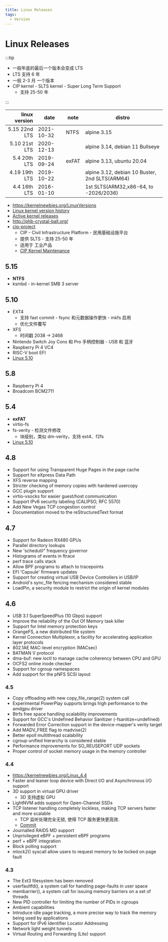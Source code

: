 ```yaml
---
title: Linux Releases
tags:
  - Version
---
```


# Linux Releases

:::tip

- 一般年底的最后一个版本会变成 LTS
- LTS 支持 6 年
- 一般 2-3 月 一个版本
- CIP kernel - SLTS kernel - Super Long Term Support
  - 支持 25-50 年

:::

| linux version | date       | note  | distro                                         |
| ------------: | ---------- | ----- | ---------------------------------------------- |
| 5.15 22nd LTS | 2021-10-32 | NTFS  | alpine 3.15                                    |
| 5.10 21st LTS | 2020-12-13 |       | alpine 3.14, debian 11 Bullseye                |
|  5.4 20th LTS | 2019-09-24 | exFAT | alpine 3.13, ubuntu 20.04                      |
| 4.19 19th LTS | 2019-10-22 |       | alpine 3.12, debian 10 Buster, 2nd SLTS(ARM64) |
|  4.4 16th LTS | 2016-01-10 |       | 1st SLTS(ARM32,x86-64, to -2026/2036)          |

- https://kernelnewbies.org/LinuxVersions
- [Linux kernel version history](https://en.wikipedia.org/wiki/Linux_kernel_version_history)
- [Active kernel releases](https://www.kernel.org/category/releases.html)
- http://phb-crystal-ball.org/
- [cip-project](https://www.cip-project.org/)
  - CIP - Civil Infrastructure Platform - 民用基础设施平台
  - 提供 SLTS - 支持 25-50 年
  - 适用于 工业产品
  - [CIP Kernel Maintenance](https://wiki.linuxfoundation.org/civilinfrastructureplatform/cipkernelmaintenance)

## 5.15

- **NTFS**
- ksmbd - in-kernel SMB 3 server

## 5.10

- EXT4
  - 支持 fast commit - fsync 和元数据操作更快 - mkfs 启用
  - 优化文件覆写
- XFS
  - 时间戳 2038 -> 2468
- Nintendo Switch Joy Cons 和 Pro 手柄控制器 - USB 和 蓝牙
- Raspberry Pi 4 VC4
- RISC-V boot EFI
- [Linux 5.10](https://kernelnewbies.org/Linux_5.10)

## 5.8

- Raspberry Pi 4
- Broadcom BCM2711

## 5.4

- **exFAT**
- virtio-fs
- fs-verity - 检测文件修改
  - 块级别，类似 dm-verity，支持 ext4、f2fs
- [Linux 5.10](https://kernelnewbies.org/Linux_5.4)

## 4.8

- Support for using Transparent Huge Pages in the page cache
- Support for eXpress Data Path
- XFS reverse mapping
- Stricter checking of memory copies with hardened usercopy
- GCC plugin support
- virtio-vsocks for easier guest/host communication
- Support IPv6 security labeling (CALIPSO, RFC 5570)
- Add New Vegas TCP congestion control
- Documentation moved to the reStructuredText format

## 4.7

- Support for Radeon RX480 GPUs
- Parallel directory lookups
- New 'schedutil" frequency governor
- Histograms of events in ftrace
- perf trace calls stack
- Allow BPF programs to attach to tracepoints
- EFI 'Capsule' firmware updates
- Support for creating virtual USB Device Controllers in USB/IP
- Android's sync_file fencing mechanism considered stable
- LoadPin, a security module to restrict the origin of kernel modules

## 4.6

- USB 3.1 SuperSpeedPlus (10 Gbps) support
- Improve the reliability of the Out Of Memory task killer
- Support for Intel memory protection keys
- OrangeFS, a new distributed file system
- Kernel Connection Multiplexor, a facility for accelerating application layer protocols
- 802.1AE MAC-level encryption (MACsec)
- BATMAN V protocol
- dma-buf: new ioctl to manage cache coherency between CPU and GPU
- OCFS2 online inode checker
- Support for cgroup namespaces
- Add support for the pNFS SCSI layout

### 4.5

- Copy offloading with new copy_file_range(2) system call
- Experimental PowerPlay supports brings high performance to the amdgpu driver
- Btrfs free space handling scalability improvements
- Support for GCC's Undefined Behavior Sanitizer (-fsanitize=undefined)
- Forwarded Error Correction support in the device-mapper's verity target
- Add MADV_FREE flag to madvise(2)
- Better epoll multithread scalability
- cgroup unified hierarchy is considered stable
- Performance improvements for SO_REUSEPORT UDP sockets
- Proper control of socket memory usage in the memory controller

### 4.4

- https://kernelnewbies.org/Linux_4.4
- Faster and leaner loop device with Direct I/O and Asynchronous I/O support
- 3D support in virtual GPU driver
  - 3D 支持虚拟 GPU
- LightNVM adds support for Open-Channel SSDs
- TCP listener handling completely lockless, making TCP servers faster and more scalable
  - TCP 监听处理完全无锁, 使得 TCP 服务更快更高效.
  - [Commit](https://git.kernel.org/cgit/linux/kernel/git/torvalds/linux.git/commit/?id=c3fc7ac9a0b978ee8538058743d21feef25f7b33)
- Journalled RAID5 MD support
- Unprivileged eBPF + persistent eBPF programs
- perf + eBPF integration
- Block polling support
- mlock2() syscall allow users to request memory to be locked on page fault

### 4.3

- The Ext3 filesystem has been removed
- userfaultfd(), a system call for handling page-faults in user space
- membarrier(), a system call for issuing memory barriers on a set of threads
- New PID controller for limiting the number of PIDs in cgroups
- Ambient capabilities
- Introduce idle page tracking, a more precise way to track the memory being used by applications
- Support for IPv6 Identifier Locator Addressing
- Network light weight tunnels
- Virtual Routing and Forwarding (Lite) support
